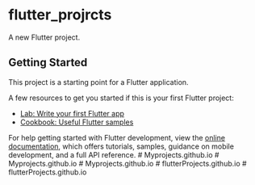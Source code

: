 # flutter_projrcts

A new Flutter project.

## Getting Started

This project is a starting point for a Flutter application.

A few resources to get you started if this is your first Flutter project:

- [Lab: Write your first Flutter app](https://docs.flutter.dev/get-started/codelab)
- [Cookbook: Useful Flutter samples](https://docs.flutter.dev/cookbook)

For help getting started with Flutter development, view the
[online documentation](https://docs.flutter.dev/), which offers tutorials,
samples, guidance on mobile development, and a full API reference.
#   M y p r o j e c t s . g i t h u b . i o  
 #   M y p r o j e c t s . g i t h u b . i o  
 #   M y p r o j e c t s . g i t h u b . i o  
 #   f l u t t e r P r o j e c t s . g i t h u b . i o  
 # flutterProjects.github.io
